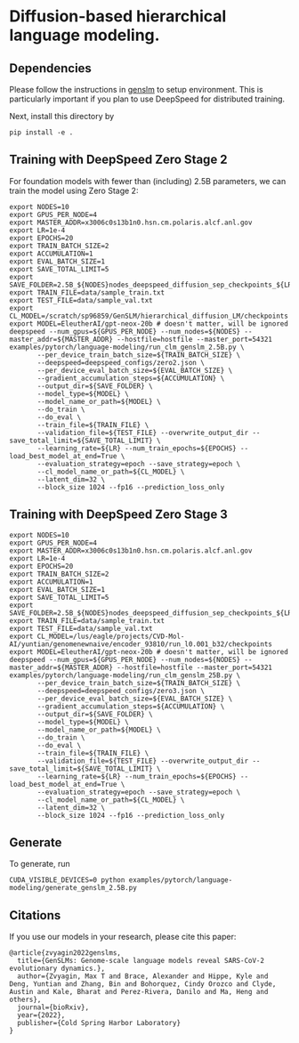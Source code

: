 # Diffusion-based hierarchical language modeling.

## Dependencies

Please follow the instructions in [genslm](https://github.com/ramanathanlab/genslm/blob/main/docs/INSTALL.md) to setup environment. This is particularly important if you plan to use DeepSpeed for distributed training.

Next, install this directory by

```
pip install -e .
```

## Training with DeepSpeed Zero Stage 2

For foundation models with fewer than (including) 2.5B parameters, we can train the model using Zero Stage 2:

```
export NODES=10
export GPUS_PER_NODE=4
export MASTER_ADDR=x3006c0s13b1n0.hsn.cm.polaris.alcf.anl.gov
export LR=1e-4
export EPOCHS=20
export TRAIN_BATCH_SIZE=2
export ACCUMULATION=1
export EVAL_BATCH_SIZE=1
export SAVE_TOTAL_LIMIT=5
export SAVE_FOLDER=2.5B_${NODES}nodes_deepspeed_diffusion_sep_checkpoints_${LR}
export TRAIN_FILE=data/sample_train.txt
export TEST_FILE=data/sample_val.txt
export CL_MODEL=/scratch/sp96859/GenSLM/hierarchical_diffusion_LM/checkpoints
export MODEL=EleutherAI/gpt-neox-20b # doesn't matter, will be ignored
deepspeed --num_gpus=${GPUS_PER_NODE} --num_nodes=${NODES} --master_addr=${MASTER_ADDR} --hostfile=hostfile --master_port=54321 examples/pytorch/language-modeling/run_clm_genslm_2.5B.py \
       --per_device_train_batch_size=${TRAIN_BATCH_SIZE} \
       --deepspeed=deepspeed_configs/zero2.json \
       --per_device_eval_batch_size=${EVAL_BATCH_SIZE} \
       --gradient_accumulation_steps=${ACCUMULATION} \
       --output_dir=${SAVE_FOLDER} \
       --model_type=${MODEL} \
       --model_name_or_path=${MODEL} \
       --do_train \
       --do_eval \
       --train_file=${TRAIN_FILE} \
       --validation_file=${TEST_FILE} --overwrite_output_dir --save_total_limit=${SAVE_TOTAL_LIMIT} \
       --learning_rate=${LR} --num_train_epochs=${EPOCHS} --load_best_model_at_end=True \
       --evaluation_strategy=epoch --save_strategy=epoch \
       --cl_model_name_or_path=${CL_MODEL} \
       --latent_dim=32 \
       --block_size 1024 --fp16 --prediction_loss_only

```

## Training with DeepSpeed Zero Stage 3

```
export NODES=10
export GPUS_PER_NODE=4
export MASTER_ADDR=x3006c0s13b1n0.hsn.cm.polaris.alcf.anl.gov
export LR=1e-4
export EPOCHS=20
export TRAIN_BATCH_SIZE=2
export ACCUMULATION=1
export EVAL_BATCH_SIZE=1
export SAVE_TOTAL_LIMIT=5
export SAVE_FOLDER=2.5B_${NODES}nodes_deepspeed_diffusion_sep_checkpoints_${LR}
export TRAIN_FILE=data/sample_train.txt
export TEST_FILE=data/sample_val.txt
export CL_MODEL=/lus/eagle/projects/CVD-Mol-AI/yuntian/genomenewnaive/encoder_93810/run_l0.001_b32/checkpoints
export MODEL=EleutherAI/gpt-neox-20b # doesn't matter, will be ignored
deepspeed --num_gpus=${GPUS_PER_NODE} --num_nodes=${NODES} --master_addr=${MASTER_ADDR} --hostfile=hostfile --master_port=54321 examples/pytorch/language-modeling/run_clm_genslm_25B.py \
       --per_device_train_batch_size=${TRAIN_BATCH_SIZE} \
       --deepspeed=deepspeed_configs/zero3.json \
       --per_device_eval_batch_size=${EVAL_BATCH_SIZE} \
       --gradient_accumulation_steps=${ACCUMULATION} \
       --output_dir=${SAVE_FOLDER} \
       --model_type=${MODEL} \
       --model_name_or_path=${MODEL} \
       --do_train \
       --do_eval \
       --train_file=${TRAIN_FILE} \
       --validation_file=${TEST_FILE} --overwrite_output_dir --save_total_limit=${SAVE_TOTAL_LIMIT} \
       --learning_rate=${LR} --num_train_epochs=${EPOCHS} --load_best_model_at_end=True \
       --evaluation_strategy=epoch --save_strategy=epoch \
       --cl_model_name_or_path=${CL_MODEL} \
       --latent_dim=32 \
       --block_size 1024 --fp16 --prediction_loss_only

```

## Generate

To generate, run

```
CUDA_VISIBLE_DEVICES=0 python examples/pytorch/language-modeling/generate_genslm_2.5B.py
```

## Citations
If you use our models in your research, please cite this paper:

```
@article{zvyagin2022genslms,
  title={GenSLMs: Genome-scale language models reveal SARS-CoV-2 evolutionary dynamics.},
  author={Zvyagin, Max T and Brace, Alexander and Hippe, Kyle and Deng, Yuntian and Zhang, Bin and Bohorquez, Cindy Orozco and Clyde, Austin and Kale, Bharat and Perez-Rivera, Danilo and Ma, Heng and others},
  journal={bioRxiv},
  year={2022},
  publisher={Cold Spring Harbor Laboratory}
}
```
